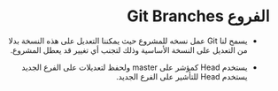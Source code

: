 <div dir = rtl > 
  
 <h1>   الفروع Git Branches
  </h1> 


</p>
   
   <ul>
  <li> 
<p>    يسمح لنا Git عمل نسخه ‏‏للمشروع ‏حيث يمكننا التعديل على هذه النسخة بدلا من التعديل على النسخة الأساسية وذلك لتجنب ‏أي تغيير قد يعطل المشروع.
</p></li>
  <li>
   <p>يستخدم Head كمؤشر على master ولحفظ لتعديلات على الفرع الجديد يستخدم Head للتأشير على الفرع الجديد.

  </li>
</ul>
   


  </dir >
